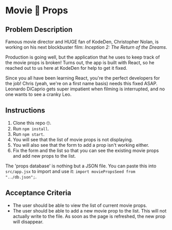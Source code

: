# Movie 🎥 Props

## Problem Description

Famous movie director and HUGE fan of KodeDen, Christopher Nolan, is working on his next blockbuster film: _Inception 2: The Return of the Dreams_.

Production is going well, but the application that he uses to keep track of the movie props is broken! Turns out, the app is built with React, so he reached out to us here at KodeDen for help to get it fixed.

Since you all have been learning React, you're the perfect developers for the job! Chris (yeah, we're on a first name basis) needs this fixed ASAP. Leonardo DiCaprio gets super impatient when filming is interrupted, and no one wants to see a cranky Leo.

## Instructions

1. Clone this repo 🙄.
2. Run `npm install`.
3. Run `npm start`.
4. You will see that the list of movie props is not displaying.
5. You will also see that the form to add a prop isn't working either.
6. Fix the form and the list so that you can see the existing movie props and add new props to the list.

The 'props database' is nothing but a JSON file. You can paste this into `src/app.jsx` to import and use it: `import moviePropsSeed from "../db.json";`.

## Acceptance Criteria

- The user should be able to view the list of current movie props.
- The user should be able to add a new movie prop to the list. This will not actually write to the file. As soon as the page is refreshed, the new prop will disappear.
